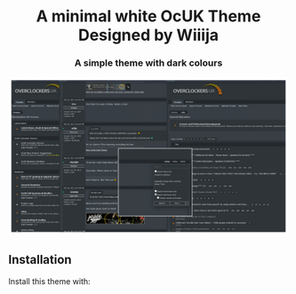 <h1 align="center">
	A minimal white OcUK Theme Designed by Wiiija
</h1>

<h3 align="center">
	A simple theme with dark colours
</h3>

<p align="center">
	<a href="https://overclockers.co.uk/forum"></a>
</p>

<p align="center">
	<img src="Screenshot.png" alt="Screenshot of the theme" width="550">
</p>


## Installation

Install this theme with:

```install notes coming soon!
```
